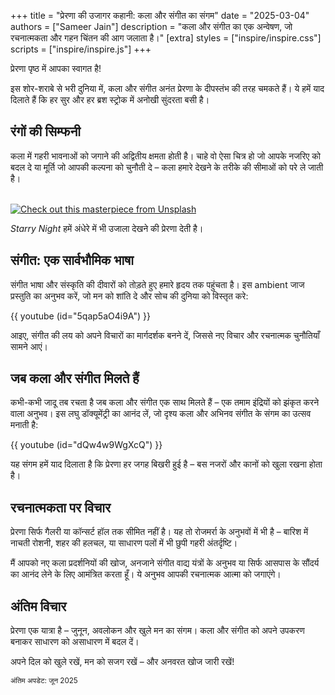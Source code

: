 +++
title = "प्रेरणा की उजागर कहानी: कला और संगीत का संगम"
date = "2025-03-04"
authors = ["Sameer Jain"]
description = "कला और संगीत का एक अन्वेषण, जो रचनात्मकता और गहन चिंतन की आग जलाता है।"
[extra]
styles = ["inspire/inspire.css"]
scripts = ["inspire/inspire.js"]
+++

प्रेरणा पृष्ठ में आपका स्वागत है!

इस शोर-शराबे से भरी दुनिया में, कला और संगीत अनंत प्रेरणा के दीपस्तंभ की तरह चमकते हैं। ये हमें याद दिलाते हैं कि हर सुर और हर ब्रश स्ट्रोक में अनोखी सुंदरता बसी है।

## रंगों की सिम्फनी

कला में गहरी भावनाओं को जगाने की अद्वितीय क्षमता होती है। चाहे वो ऐसा चित्र हो जो आपके नजरिए को बदल दे या मूर्ति जो आपकी कल्पना को चुनौती दे – कला हमारे देखने के तरीके की सीमाओं को परे ले जाती है।

\
[![Check out this masterpiece from Unsplash](https://images.unsplash.com/photo-1635410773896-da585e1fe138?q=80&w=2063&auto=format&fit=crop&ixlib=rb-4.0.3&ixid=M3wxMjA3fDB8MHxwaG90by1wYWdlfHx8fGVufDB8fHx8fA%3D%3D#full-bleed)](https://unsplash.com/photos/a-mountain-lake-surrounded-by-trees-and-snow-CqTOTZh5vrs)

*Starry Night* हमें अंधेरे में भी उजाला देखने की प्रेरणा देती है।

## संगीत: एक सार्वभौमिक भाषा

संगीत भाषा और संस्कृति की दीवारों को तोड़ते हुए हमारे हृदय तक पहुंचता है। इस ambient जाज प्रस्तुति का अनुभव करें, जो मन को शांति दे और सोच की दुनिया को विस्तृत करे:

{{ youtube (id="5qap5aO4i9A") }}

आइए, संगीत की लय को अपने विचारों का मार्गदर्शक बनने दें, जिससे नए विचार और रचनात्मक चुनौतियाँ सामने आएं।

## जब कला और संगीत मिलते हैं

कभी-कभी जादू तब रचता है जब कला और संगीत एक साथ मिलते हैं – एक तमाम इंद्रियों को झंकृत करने वाला अनुभव। इस लघु डॉक्यूमेंट्री का आनंद लें, जो दृश्य कला और अभिनव संगीत के संगम का उत्सव मनाती है:

{{ youtube (id="dQw4w9WgXcQ") }}

यह संगम हमें याद दिलाता है कि प्रेरणा हर जगह बिखरी हुई है – बस नजरों और कानों को खुला रखना होता है।

## रचनात्मकता पर विचार

प्रेरणा सिर्फ गैलरी या कॉन्सर्ट हॉल तक सीमित नहीं है। यह तो रोजमर्रा के अनुभवों में भी है – बारिश में नाचती रोशनी, शहर की हलचल, या साधारण पलों में भी छुपी गहरी अंतर्दृष्टि।

मैं आपको नए कला प्रदर्शनियों की खोज, अनजाने संगीत वाद्य यंत्रों के अनुभव या सिर्फ आसपास के सौंदर्य का आनंद लेने के लिए आमंत्रित करता हूँ। ये अनुभव आपकी रचनात्मक आत्मा को जगाएंगे।

## अंतिम विचार

प्रेरणा एक यात्रा है – जुनून, अवलोकन और खुले मन का संगम। कला और संगीत को अपने उपकरण बनाकर साधारण को असाधारण में बदल दें।

अपने दिल को खुले रखें, मन को सजग रखें – और अनवरत खोज जारी रखें!

<small>अंतिम अपडेट: जून 2025</small>